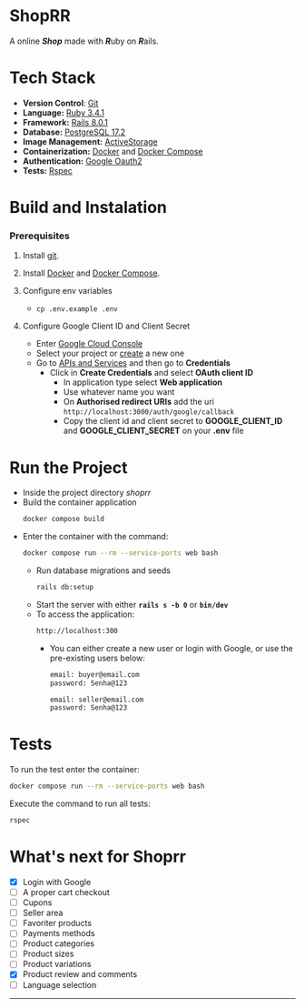 # ShopRR

A online ***Shop*** made with ***R***uby on ***R***ails.

# Tech Stack
- **Version Control**: [Git](https://git-scm.com/)
- **Language:** [Ruby 3.4.1](https://www.ruby-lang.org/en/downloads/)
- **Framework:** [Rails 8.0.1](https://rubyonrails.org/)
- **Database:** [PostgreSQL 17.2](https://www.postgresql.org/download/)
- **Image Management:** [ActiveStorage](https://guides.rubyonrails.org/active_storage_overview.html)
- **Containerization:** [Docker](https://www.docker.com/get-started/) and [Docker Compose](https://docs.docker.com/compose/)
- **Authentication:** [Google Oauth2](https://developers.google.com/identity/openid-connect/openid-connect)
- **Tests:** [Rspec](https://rspec.info/)

# Build and Instalation

### Prerequisites
1. Install [git](https://git-scm.com/downloads).
2. Install [Docker](https://docs.docker.com/get-started/get-docker/) and [Docker Compose](https://docs.docker.com/compose/install/).
3. Configure env variables

    - ```
      cp .env.example .env
      ```
4. Configure Google Client ID and Client Secret

    - Enter [Google Cloud Console](https://console.cloud.google.com)
    - Select your project or [create](https://developers.google.com/workspace/guides/create-project) a new one
    - Go to [APIs and Services](https://console.cloud.google.com/apis) and then go to **Credentials**
        - Click in **Create Credentials** and select **OAuth client ID**
            - In application type select **Web application**
            - Use whatever name you want
            - On **Authorised redirect URIs** add the uri `http://localhost:3000/auth/google/callback`
            - Copy the client id and client secret to **GOOGLE_CLIENT_ID** and **GOOGLE_CLIENT_SECRET** on your **.env** file

# Run the Project
- Inside the project directory *shoprr*
- Build the container application
    ```bash
    docker compose build
    ```
- Enter the container with the command:
    ```bash
    docker compose run --rm --service-ports web bash
    ```
    - Run database migrations and seeds
        ```bash
        rails db:setup
        ```
    - Start the server with either **`rails s -b 0`** or **`bin/dev`**
    - To access the application:
        ```bash
        http://localhost:300
        ```
        - You can either create a new user or login with Google, or use the pre-existing users below:
            ```bash
            email: buyer@email.com
            password: Senha@123
            
            email: seller@email.com
            password: Senha@123
            ```

# Tests
To run the test enter the container:
```bash
docker compose run --rm --service-ports web bash
```

Execute the command to run all tests:
```bash
rspec
```

# What's next for Shoprr
- [x] Login with Google
- [ ] A proper cart checkout
- [ ] Cupons
- [ ] Seller area
- [ ] Favoriter products
- [ ] Payments methods
- [ ] Product categories
- [ ] Product sizes
- [ ] Product variations
- [x] Product review and comments
- [ ] Language selection
---
